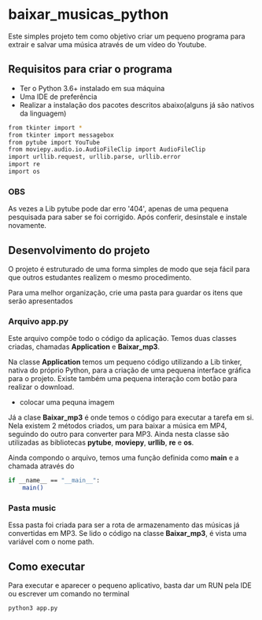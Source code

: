 # baixar_musicas_python

Este simples projeto tem como objetivo criar um pequeno programa para extrair e salvar
uma música através de um vídeo do Youtube.

## Requisitos para criar o programa

- Ter o Python 3.6+ instalado em sua máquina
- Uma IDE de preferência
- Realizar a instalação dos pacotes descritos abaixo(alguns já são nativos da linguagem)

```bash
from tkinter import *
from tkinter import messagebox
from pytube import YouTube
from moviepy.audio.io.AudioFileClip import AudioFileClip
import urllib.request, urllib.parse, urllib.error
import re
import os
```
### OBS

As vezes a Lib pytube pode dar erro '404', apenas de uma pequena pesquisada para saber se foi corrigido.
Após conferir, desinstale e instale novamente.
## Desenvolvimento do projeto

O projeto é estruturado de uma forma simples de modo que seja fácil para que outros estudantes
realizem o mesmo procedimento.

Para uma melhor organização, crie uma pasta para guardar os itens que serão apresentados

### Arquivo app.py

Este arquivo compõe todo o código da aplicação. Temos duas classes criadas, chamadas
**Application** e **Baixar_mp3**.

Na classe **Application** temos um pequeno código utilizando a Lib tinker, nativa do próprio Python,
para a criação de uma pequena interface gráfica para o projeto. Existe também uma pequena interação
com botão para realizar o download.

- colocar uma pequna imagem

Já a clase **Baixar_mp3** é onde temos o código para executar a tarefa em si. Nela existem 2 métodos
criados, um para baixar a música em MP4, seguindo do outro para converter para MP3. Ainda nesta classe
são utilizadas as bibliotecas **pytube**, **moviepy**, **urllib**, **re** e **os**.

Ainda compondo o arquivo, temos uma função definida como **main** e a chamada através do 
```bash
if __name__ == "__main__":
    main()
```

### Pasta music

Essa pasta foi criada para ser a rota de armazenamento das músicas já convertidas em MP3. Se lido 
o código na classe **Baixar_mp3**, é vista uma variável com o nome path.


## Como executar

Para executar e aparecer o pequeno aplicativo, basta dar um RUN pela IDE ou escrever um comando
no terminal
```bash
python3 app.py
```